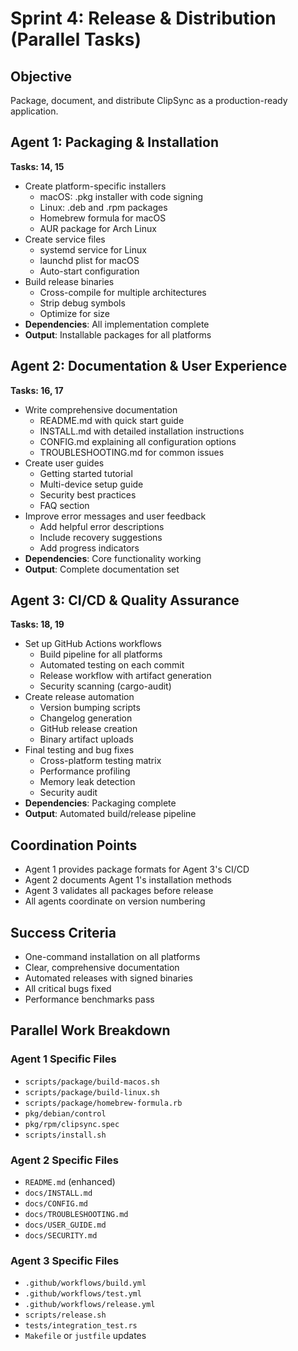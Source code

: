 # Sprint 4: Release & Distribution (Parallel Tasks)

## Objective
Package, document, and distribute ClipSync as a production-ready application.

## Agent 1: Packaging & Installation
**Tasks: 14, 15**
- Create platform-specific installers
  - macOS: .pkg installer with code signing
  - Linux: .deb and .rpm packages
  - Homebrew formula for macOS
  - AUR package for Arch Linux
- Create service files
  - systemd service for Linux
  - launchd plist for macOS
  - Auto-start configuration
- Build release binaries
  - Cross-compile for multiple architectures
  - Strip debug symbols
  - Optimize for size
- **Dependencies**: All implementation complete
- **Output**: Installable packages for all platforms

## Agent 2: Documentation & User Experience
**Tasks: 16, 17**
- Write comprehensive documentation
  - README.md with quick start guide
  - INSTALL.md with detailed installation instructions
  - CONFIG.md explaining all configuration options
  - TROUBLESHOOTING.md for common issues
- Create user guides
  - Getting started tutorial
  - Multi-device setup guide
  - Security best practices
  - FAQ section
- Improve error messages and user feedback
  - Add helpful error descriptions
  - Include recovery suggestions
  - Add progress indicators
- **Dependencies**: Core functionality working
- **Output**: Complete documentation set

## Agent 3: CI/CD & Quality Assurance
**Tasks: 18, 19**
- Set up GitHub Actions workflows
  - Build pipeline for all platforms
  - Automated testing on each commit
  - Release workflow with artifact generation
  - Security scanning (cargo-audit)
- Create release automation
  - Version bumping scripts
  - Changelog generation
  - GitHub release creation
  - Binary artifact uploads
- Final testing and bug fixes
  - Cross-platform testing matrix
  - Performance profiling
  - Memory leak detection
  - Security audit
- **Dependencies**: Packaging complete
- **Output**: Automated build/release pipeline

## Coordination Points
- Agent 1 provides package formats for Agent 3's CI/CD
- Agent 2 documents Agent 1's installation methods
- Agent 3 validates all packages before release
- All agents coordinate on version numbering

## Success Criteria
- One-command installation on all platforms
- Clear, comprehensive documentation
- Automated releases with signed binaries
- All critical bugs fixed
- Performance benchmarks pass

## Parallel Work Breakdown

### Agent 1 Specific Files
- `scripts/package/build-macos.sh`
- `scripts/package/build-linux.sh`
- `scripts/package/homebrew-formula.rb`
- `pkg/debian/control`
- `pkg/rpm/clipsync.spec`
- `scripts/install.sh`

### Agent 2 Specific Files
- `README.md` (enhanced)
- `docs/INSTALL.md`
- `docs/CONFIG.md`
- `docs/TROUBLESHOOTING.md`
- `docs/USER_GUIDE.md`
- `docs/SECURITY.md`

### Agent 3 Specific Files
- `.github/workflows/build.yml`
- `.github/workflows/test.yml`
- `.github/workflows/release.yml`
- `scripts/release.sh`
- `tests/integration_test.rs`
- `Makefile` or `justfile` updates